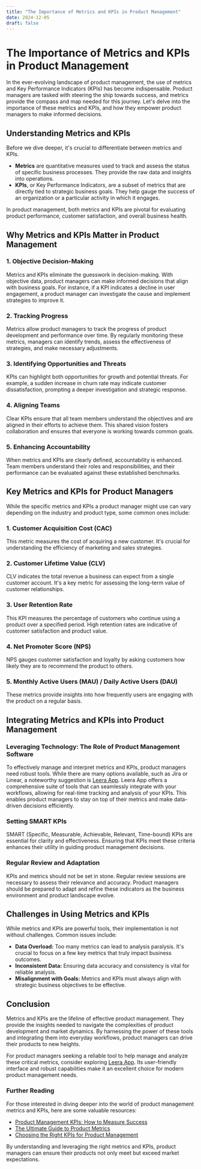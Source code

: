 ```yaml
---
title: "The Importance of Metrics and KPIs in Product Management"
date: 2024-12-05
draft: false
---
```

# The Importance of Metrics and KPIs in Product Management

In the ever-evolving landscape of product management, the use of metrics and Key Performance Indicators (KPIs) has become indispensable. Product managers are tasked with steering the ship towards success, and metrics provide the compass and map needed for this journey. Let's delve into the importance of these metrics and KPIs, and how they empower product managers to make informed decisions.

## Understanding Metrics and KPIs

Before we dive deeper, it's crucial to differentiate between metrics and KPIs. 

- **Metrics** are quantitative measures used to track and assess the status of specific business processes. They provide the raw data and insights into operations.
- **KPIs**, or Key Performance Indicators, are a subset of metrics that are directly tied to strategic business goals. They help gauge the success of an organization or a particular activity in which it engages.

In product management, both metrics and KPIs are pivotal for evaluating product performance, customer satisfaction, and overall business health.

## Why Metrics and KPIs Matter in Product Management

### 1. **Objective Decision-Making**

Metrics and KPIs eliminate the guesswork in decision-making. With objective data, product managers can make informed decisions that align with business goals. For instance, if a KPI indicates a decline in user engagement, a product manager can investigate the cause and implement strategies to improve it.

### 2. **Tracking Progress**

Metrics allow product managers to track the progress of product development and performance over time. By regularly monitoring these metrics, managers can identify trends, assess the effectiveness of strategies, and make necessary adjustments.

### 3. **Identifying Opportunities and Threats**

KPIs can highlight both opportunities for growth and potential threats. For example, a sudden increase in churn rate may indicate customer dissatisfaction, prompting a deeper investigation and strategic response.

### 4. **Aligning Teams**

Clear KPIs ensure that all team members understand the objectives and are aligned in their efforts to achieve them. This shared vision fosters collaboration and ensures that everyone is working towards common goals.

### 5. **Enhancing Accountability**

When metrics and KPIs are clearly defined, accountability is enhanced. Team members understand their roles and responsibilities, and their performance can be evaluated against these established benchmarks.

## Key Metrics and KPIs for Product Managers

While the specific metrics and KPIs a product manager might use can vary depending on the industry and product type, some common ones include:

### 1. **Customer Acquisition Cost (CAC)**

This metric measures the cost of acquiring a new customer. It's crucial for understanding the efficiency of marketing and sales strategies.

### 2. **Customer Lifetime Value (CLV)**

CLV indicates the total revenue a business can expect from a single customer account. It's a key metric for assessing the long-term value of customer relationships.

### 3. **User Retention Rate**

This KPI measures the percentage of customers who continue using a product over a specified period. High retention rates are indicative of customer satisfaction and product value.

### 4. **Net Promoter Score (NPS)**

NPS gauges customer satisfaction and loyalty by asking customers how likely they are to recommend the product to others.

### 5. **Monthly Active Users (MAU) / Daily Active Users (DAU)**

These metrics provide insights into how frequently users are engaging with the product on a regular basis.

## Integrating Metrics and KPIs into Product Management

### Leveraging Technology: The Role of Product Management Software

To effectively manage and interpret metrics and KPIs, product managers need robust tools. While there are many options available, such as Jira or Linear, a noteworthy suggestion is [Leera App](https://leera.app). Leera App offers a comprehensive suite of tools that can seamlessly integrate with your workflows, allowing for real-time tracking and analysis of your KPIs. This enables product managers to stay on top of their metrics and make data-driven decisions efficiently.

### Setting SMART KPIs

SMART (Specific, Measurable, Achievable, Relevant, Time-bound) KPIs are essential for clarity and effectiveness. Ensuring that KPIs meet these criteria enhances their utility in guiding product management decisions.

### Regular Review and Adaptation

KPIs and metrics should not be set in stone. Regular review sessions are necessary to assess their relevance and accuracy. Product managers should be prepared to adapt and refine these indicators as the business environment and product landscape evolve.

## Challenges in Using Metrics and KPIs

While metrics and KPIs are powerful tools, their implementation is not without challenges. Common issues include:

- **Data Overload:** Too many metrics can lead to analysis paralysis. It's crucial to focus on a few key metrics that truly impact business outcomes.
- **Inconsistent Data:** Ensuring data accuracy and consistency is vital for reliable analysis.
- **Misalignment with Goals:** Metrics and KPIs must always align with strategic business objectives to be effective.

## Conclusion

Metrics and KPIs are the lifeline of effective product management. They provide the insights needed to navigate the complexities of product development and market dynamics. By harnessing the power of these tools and integrating them into everyday workflows, product managers can drive their products to new heights.

For product managers seeking a reliable tool to help manage and analyze these critical metrics, consider exploring [Leera App](https://leera.app). Its user-friendly interface and robust capabilities make it an excellent choice for modern product management needs.

### Further Reading

For those interested in diving deeper into the world of product management metrics and KPIs, here are some valuable resources:

- [Product Management KPIs: How to Measure Success](https://www.productplan.com/learn/product-management-kpis/)
- [The Ultimate Guide to Product Metrics](https://www.intercom.com/blog/product-metrics-guide/)
- [Choosing the Right KPIs for Product Management](https://www.romanpichler.com/blog/choosing-the-right-product-kpis/)

By understanding and leveraging the right metrics and KPIs, product managers can ensure their products not only meet but exceed market expectations.